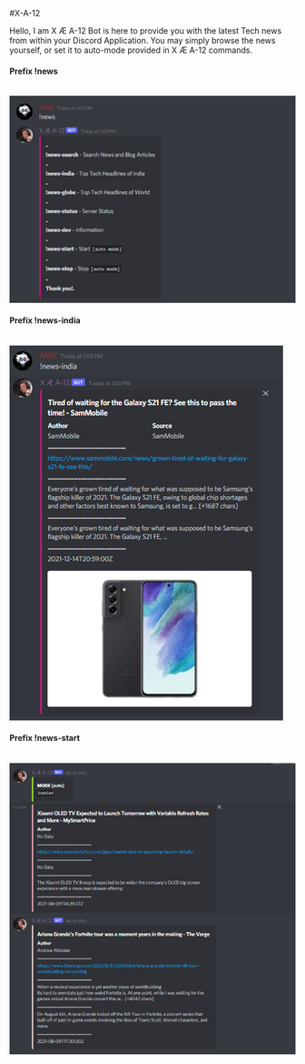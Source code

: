#X-A-12

Hello, I am X Æ A-12 Bot is here to provide you with the latest Tech news from within your Discord Application. 
You may simply browse the news yourself, or set it to auto-mode provided in X Æ A-12 commands.

#### Prefix !news
<br>![image](https://github.com/makvertico/X-A-12-Bot/blob/makvertico-patch-1/screenshots/news_1.PNG)<br>

#### Prefix !news-india
<br>![image](https://github.com/makvertico/X-A-12-Bot/blob/makvertico-patch-1/screenshots/news_2.PNG)<br>

#### Prefix !news-start
<br>![image](https://github.com/makvertico/X-A-12-Bot/blob/makvertico-patch-1/screenshots/news_3.PNG)<br>
